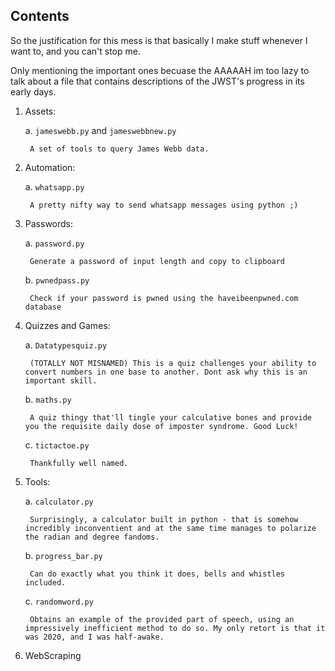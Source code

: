 ## Contents
So the justification for this mess is that basically I make stuff whenever I want to, and you can't stop me.

Only mentioning the important ones becuase the AAAAAH im too lazy to talk about a file that contains descriptions of the JWST's progress in its early days.     

1. Assets: 
    
    a. `jameswebb.py` and `jameswebbnew.py`

        A set of tools to query James Webb data.


2. Automation:

    a. `whatsapp.py`

        A pretty nifty way to send whatsapp messages using python ;)


3. Passwords:

    a. `password.py`    

        Generate a password of input length and copy to clipboard

    b. `pwnedpass.py`

        Check if your password is pwned using the haveibeenpwned.com database 

4. Quizzes and Games:
    
    a. `Datatypesquiz.py`

        (TOTALLY NOT MISNAMED) This is a quiz challenges your ability to convert numbers in one base to another. Dont ask why this is an important skill.

    b. `maths.py`

        A quiz thingy that'll tingle your calculative bones and provide you the requisite daily dose of imposter syndrome. Good Luck!

    c. `tictactoe.py`

        Thankfully well named.

5. Tools:

    a. `calculator.py`

        Surprisingly, a calculator built in python - that is somehow incredibly inconventient and at the same time manages to polarize the radian and degree fandoms.

    b. `progress_bar.py`

        Can do exactly what you think it does, bells and whistles included.

    c. `randomword.py`

        Obtains an example of the provided part of speech, using an impressively inefficient method to do so. My only retort is that it was 2020, and I was half-awake.

6.  WebScraping